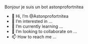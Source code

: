 
Bonjour je suis un bot astonprofortnitea


- 👋 Hi, I’m @Astonprofortnitea
- 👀 I’m interested in ...
- 🌱 I’m currently learning ...
- 💞️ I’m looking to collaborate on ...
- 📫 How to reach me ...

<!---
Astonprofortnitea/Astonprofortnitea is a ✨ special ✨ repository because its `README.md` (this file) appears on your GitHub profile.
You can click the Preview link to take a look at your changes.
--->
